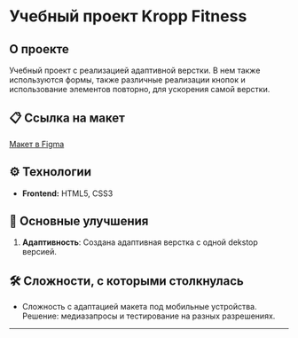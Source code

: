 # Учебный проект Kropp Fitness

## О проекте

Учебный проект с реализацией адаптивной верстки. В нем также используются формы, также различные реализации кнопок и использование элементов повторно, для ускорения самой верстки.

## 📋 Ссылка на макет

[Макет в Figma](https://www.figma.com/file/m3lT3GF4mUgEBaU3qysyeu/10%2B-Free-Web-UI-designs-(Community)?type=design&node-id=0%3A1&mode=design&t=CzUspvuV0m0Mn8KA-1)

## ⚙️ Технологии

- **Frontend:** HTML5, CSS3

## 🚀 Основные улучшения

1. **Адаптивность**: Создана адаптивная верстка с одной dekstop версией.

## 🛠️ Сложности, с которыми столкнулась

- Сложность с адаптацией макета под мобильные устройства. Решение: медиазапросы и тестирование на разных разрешениях.

---